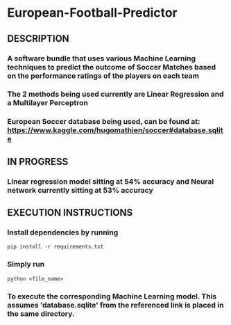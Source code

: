 # European-Football-Predictor

## DESCRIPTION
### A software bundle that uses various Machine Learning techniques to predict the outcome of Soccer Matches based on the performance ratings of the players on each team
### The 2 methods being used currently are Linear Regression and a Multilayer Perceptron
### European Soccer database being used, can be found at: https://www.kaggle.com/hugomathien/soccer#database.sqlite

## IN PROGRESS
### Linear regression model sitting at 54% accuracy and Neural network currently sitting at 53% accuracy


## EXECUTION INSTRUCTIONS

### Install dependencies by running
```pip install -r requirements.txt```

### Simply run 
```python <file_name>``` 
### To execute the corresponding Machine Learning model. This assumes 'database.sqlite' from the referenced link is placed in the same directory.
